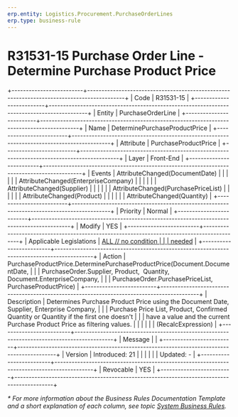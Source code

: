 ```yaml
---
erp.entity: Logistics.Procurement.PurchaseOrderLines
erp.type: business-rule
---
```

# R31531-15 Purchase Order Line - Determine Purchase Product Price
+-------------------------+-------------------------------------------------------------------------------------------+
| Code                    | R31531-15                                                                                 |
+-------------------------+-------------------------------------------------------------------------------------------+
| Entity                  | PurchaseOrderLine                                                                         |
+-------------------------+-------------------------------------------------------------------------------------------+
| Name                    | DeterminePurchaseProductPrice                                                             |
+-------------------------+-------------------------------------------------------------------------------------------+
| Attribute               | PurchaseProductPrice                                                                      |
+-------------------------+-------------------------------------------------------------------------------------------+
| Layer                   | Front-End                                                                                 |
+-------------------------+-------------------------------------------------------------------------------------------+
| Events                  | AttributeChanged(DocumentDate)                                                            |
|                         |                                                                                           |
|                         | AttributeChanged(EnterpriseCompany)                                                       |
|                         |                                                                                           |
|                         | AttributeChanged(Supplier)                                                                |
|                         |                                                                                           |
|                         | AttributeChanged(PurchasePriceList)                                                       |
|                         |                                                                                           |
|                         | AttributeChanged(Product)                                                                 |
|                         |                                                                                           |
|                         | AttributeChanged(Quantity)                                                                |
+-------------------------+-------------------------------------------------------------------------------------------+
| Priority                | Normal                                                                                    |
+-------------------------+-------------------------------------------------------------------------------------------+
| Modify                  | YES                                                                                       |
+-------------------------+-------------------------------------------------------------------------------------------+
| Applicable Legislations | [ALL // no condition                                                                      |
|                         | needed](https://confluence.erp.net/display/techdoc/Country+Specific+Functionality)        |
+-------------------------+-------------------------------------------------------------------------------------------+
| Action                  | PurchaseProductPrice.DeterminePurchaseProductPrice(Document.DocumentDate,                 |
|                         | PurchaseOrder.Supplier, Product,  Quantity, Document.EnterpriseCompany,                   |
|                         | PurchaseOrder.PurchasePriceList, PurchaseProductPrice)                                    |
+-------------------------+-------------------------------------------------------------------------------------------+
| Description             | Determines Purchase Product Price using the Document Date, Supplier, Enterprise Company,  |
|                         | Purchase Price List, Product, Confirmed Quantity or Quantity if the first one doesn\'t    |
|                         | have a value and the current Purchase Product Price as filtering values.                  |
|                         |                                                                                           |
|                         | (RecalcExpression)                                                                        |
+-------------------------+-------------------------------------------------------------------------------------------+
| Message                 |                                                                                           |
+-------------------------+-------------------------------------------------------------------------------------------+
| Version                 | Introduced: 21                                                                            |
|                         |                                                                                           |
|                         | Updated: -                                                                                |
+-------------------------+-------------------------------------------------------------------------------------------+
| Revocable               | YES                                                                                       |
+-------------------------+-------------------------------------------------------------------------------------------+

*\* For more information about the Business Rules Documentation Template and a short explanation of each column, see
topic [System Business Rules](https://confluence.erp.net/display/techdoc/System+Business+Rules).*

  

  
